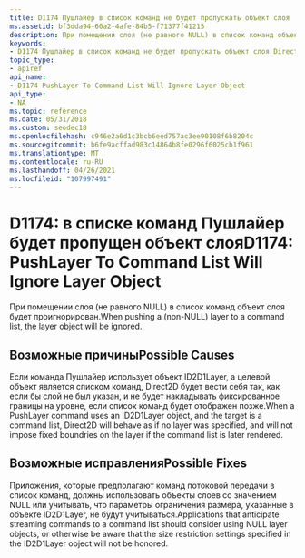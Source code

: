 ```yaml
---
title: D1174 Пушлайер в список команд не будет пропускать объект слоя
ms.assetid: bf3dda94-60a2-4afe-84b5-f71377f41215
description: При помещении слоя (не равного NULL) в список команд объект слоя будет проигнорирован.
keywords:
- D1174 Пушлайер в список команд не будет пропускать объект слоя Direct2D
topic_type:
- apiref
api_name:
- D1174 PushLayer To Command List Will Ignore Layer Object
api_type:
- NA
ms.topic: reference
ms.date: 05/31/2018
ms.custom: seodec18
ms.openlocfilehash: c946e2a6d1c3bcb6eed757ac3ee90108f6b8204c
ms.sourcegitcommit: b6fe9acffad983c14864b8fe0296f6025cb1f961
ms.translationtype: MT
ms.contentlocale: ru-RU
ms.lasthandoff: 04/26/2021
ms.locfileid: "107997491"
---
```

# <a name="d1174-pushlayer-to-command-list-will-ignore-layer-object"></a><span data-ttu-id="bf4d3-104">D1174: в списке команд Пушлайер будет пропущен объект слоя</span><span class="sxs-lookup"><span data-stu-id="bf4d3-104">D1174: PushLayer To Command List Will Ignore Layer Object</span></span>

<span data-ttu-id="bf4d3-105">При помещении слоя (не равного NULL) в список команд объект слоя будет проигнорирован.</span><span class="sxs-lookup"><span data-stu-id="bf4d3-105">When pushing a (non-NULL) layer to a command list, the layer object will be ignored.</span></span>





 

## <a name="possible-causes"></a><span data-ttu-id="bf4d3-106">Возможные причины</span><span class="sxs-lookup"><span data-stu-id="bf4d3-106">Possible Causes</span></span>

<span data-ttu-id="bf4d3-107">Если команда Пушлайер использует объект ID2D1Layer, а целевой объект является списком команд, Direct2D будет вести себя так, как если бы слой не был указан, и не будет накладывать фиксированное границы на уровне, если список команд будет отображен позже.</span><span class="sxs-lookup"><span data-stu-id="bf4d3-107">When a PushLayer command uses an ID2D1Layer object, and the target is a command list, Direct2D will behave as if no layer was specified, and will not impose fixed boundries on the layer if the command list is later rendered.</span></span>

## <a name="possible-fixes"></a><span data-ttu-id="bf4d3-108">Возможные исправления</span><span class="sxs-lookup"><span data-stu-id="bf4d3-108">Possible Fixes</span></span>

<span data-ttu-id="bf4d3-109">Приложения, которые предполагают команд потоковой передачи в список команд, должны использовать объекты слоев со значением NULL или учитывать, что параметры ограничения размера, указанные в объекте ID2D1Layer, не будут учитываться.</span><span class="sxs-lookup"><span data-stu-id="bf4d3-109">Applications that anticipate streaming commands to a command list should consider using NULL layer objects, or otherwise be aware that the size restriction settings specified in the ID2D1Layer object will not be honored.</span></span>

 

 




